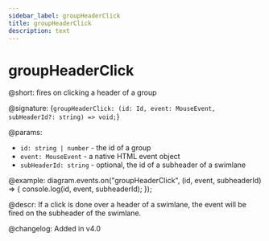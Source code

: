 ```yaml
---
sidebar_label: groupHeaderClick
title: groupHeaderClick
description: text
---
```


# groupHeaderClick

@short: fires on clicking a header of a group

@signature: {`groupHeaderClick: (id: Id, event: MouseEvent, subHeaderId?: string) => void;`}

@params:
- `id: string | number` - the id of a group
- `event: MouseEvent` - a native HTML event object
- `subHeaderId: string` - optional, the id of a subheader of a swimlane

@example:
diagram.events.on("groupHeaderClick", (id, event, subheaderId) => {
    console.log(id, event, subheaderId);
});

@descr:
If a click is done over a header of a swimlane, the event will be fired on the subheader of the swimlane.

@changelog:
Added in v4.0
